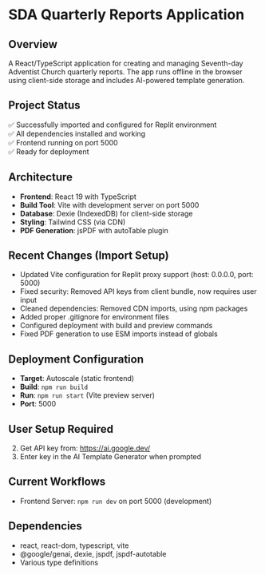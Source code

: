 # SDA Quarterly Reports Application

## Overview
A React/TypeScript application for creating and managing Seventh-day Adventist Church quarterly reports. The app runs offline in the browser using client-side storage and includes AI-powered template generation.

## Project Status
✅ Successfully imported and configured for Replit environment  
✅ All dependencies installed and working  
✅ Frontend running on port 5000  
✅ Ready for deployment  

## Architecture
- **Frontend**: React 19 with TypeScript
- **Build Tool**: Vite with development server on port 5000  
- **Database**: Dexie (IndexedDB) for client-side storage
- **Styling**: Tailwind CSS (via CDN)
- **PDF Generation**: jsPDF with autoTable plugin

## Recent Changes (Import Setup)
- Updated Vite configuration for Replit proxy support (host: 0.0.0.0, port: 5000)
- Fixed security: Removed API keys from client bundle, now requires user input
- Cleaned dependencies: Removed CDN imports, using npm packages
- Added proper .gitignore for environment files
- Configured deployment with build and preview commands
- Fixed PDF generation to use ESM imports instead of globals

## Deployment Configuration
- **Target**: Autoscale (static frontend)
- **Build**: `npm run build`
- **Run**: `npm run start` (Vite preview server)
- **Port**: 5000

## User Setup Required
2. Get API key from: https://ai.google.dev/
3. Enter key in the AI Template Generator when prompted

## Current Workflows
- Frontend Server: `npm run dev` on port 5000 (development)

## Dependencies
- react, react-dom, typescript, vite
- @google/genai, dexie, jspdf, jspdf-autotable
- Various type definitions